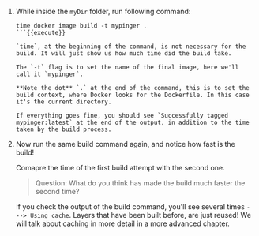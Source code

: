 1. While inside the `myDir` folder, run following command:

	```
	time docker image build -t mypinger .
	```{{execute}}
	
	`time`, at the beginning of the command, is not necessary for the build. It will just show us how much time did the build take.
	
	The `-t` flag is to set the name of the final image, here we'll call it `mypinger`.
		
	**Note the dot** `.` at the end of the command, this is to set the build context, where Docker looks for the Dockerfile. In this case it's the current directory.
	
	If everything goes fine, you should see `Successfully tagged mypinger:latest` at the end of the output, in addition to the time taken by the build process.
	
2. Now run the same build command again, and notice how fast is the build!

	Comapre the time of the first build attempt with the second one.
	
	> Question: What do you think has made the build much faster the second time?
	
	If you check the output of the build command, you'll see several times `---> Using cache`. Layers that have been built before, are just reused! We will talk about caching in more detail in a more advanced chapter.
	

